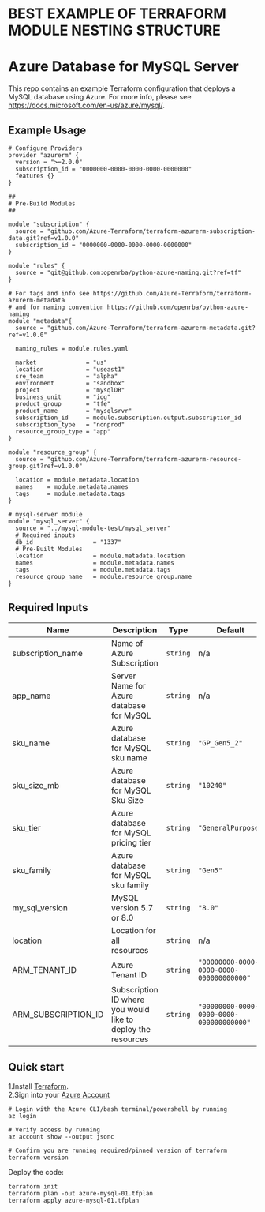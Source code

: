 # BEST EXAMPLE OF TERRAFORM MODULE NESTING STRUCTURE

# Azure Database for MySQL Server

This repo contains an example Terraform configuration that deploys a MySQL database using Azure.
For more info, please see https://docs.microsoft.com/en-us/azure/mysql/.

## Example Usage

```hcl
# Configure Providers
provider "azurerm" {
  version = ">=2.0.0"
  subscription_id = "0000000-0000-0000-0000-0000000"
  features {}
}

##
# Pre-Build Modules 
##

module "subscription" {
  source = "github.com/Azure-Terraform/terraform-azurerm-subscription-data.git?ref=v1.0.0"
  subscription_id = "0000000-0000-0000-0000-0000000"
}

module "rules" {
  source = "git@github.com:openrba/python-azure-naming.git?ref=tf"
}

# For tags and info see https://github.com/Azure-Terraform/terraform-azurerm-metadata 
# and for naming convention https://github.com/openrba/python-azure-naming 
module "metadata"{
  source = "github.com/Azure-Terraform/terraform-azurerm-metadata.git?ref=v1.0.0"

  naming_rules = module.rules.yaml
  
  market              = "us"
  location            = "useast1"
  sre_team            = "alpha"
  environment         = "sandbox"
  project             = "mysqlDB"
  business_unit       = "iog"
  product_group       = "tfe"
  product_name        = "mysqlsrvr"
  subscription_id     = module.subscription.output.subscription_id
  subscription_type   = "nonprod"
  resource_group_type = "app"
}

module "resource_group" {
  source = "github.com/Azure-Terraform/terraform-azurerm-resource-group.git?ref=v1.0.0"
  
  location = module.metadata.location
  names    = module.metadata.names
  tags     = module.metadata.tags
}

# mysql-server module
module "mysql_server" {
  source = "../mysql-module-test/mysql_server"
  # Required inputs 
  db_id                 = "1337"
  # Pre-Built Modules  
  location              = module.metadata.location
  names                 = module.metadata.names
  tags                  = module.metadata.tags
  resource_group_name   = module.resource_group.name
}
```
## Required Inputs

| Name | Description | Type | Default | Required |
|------|-------------|------|---------|:-----:|
| subscription_name | Name of Azure Subscription | `string` | n/a | yes |
| app_name | Server Name for Azure database for MySQL | `string` | n/a | yes |
| sku_name | Azure database for MySQL sku name | `string` | `"GP_Gen5_2"` | no |
| sku_size_mb | Azure database for MySQL Sku Size| `string` | `"10240"` | yes |
| sku_tier | Azure database for MySQL pricing tier | `string` | `"GeneralPurpose"` | yes |
| sku_family | Azure database for MySQL sku family | `string` | `"Gen5"` | yes |
| my_sql_version | MySQL version 5.7 or 8.0 | `string` | `"8.0"` | yes |
| location | Location for all resources | `string` | n/a | yes |
| ARM_TENANT_ID | Azure Tenant ID | `string` | `"00000000-0000-0000-0000-000000000000"` | yes |
| ARM_SUBSCRIPTION_ID | Subscription ID where you would like to deploy the resources | `string` | `"00000000-0000-0000-0000-000000000000"` | yes |
  

## Quick start

1.Install [Terraform](https://learn.hashicorp.com/tutorials/terraform/install-cli).\
2.Sign into your [Azure Account](https://docs.microsoft.com/en-us/cli/azure/authenticate-azure-cli?view=azure-cli-latest)


```
# Login with the Azure CLI/bash terminal/powershell by running
az login

# Verify access by running
az account show --output jsonc

# Confirm you are running required/pinned version of terraform
terraform version
```

Deploy the code:

```
terraform init
terraform plan -out azure-mysql-01.tfplan
terraform apply azure-mysql-01.tfplan
```



